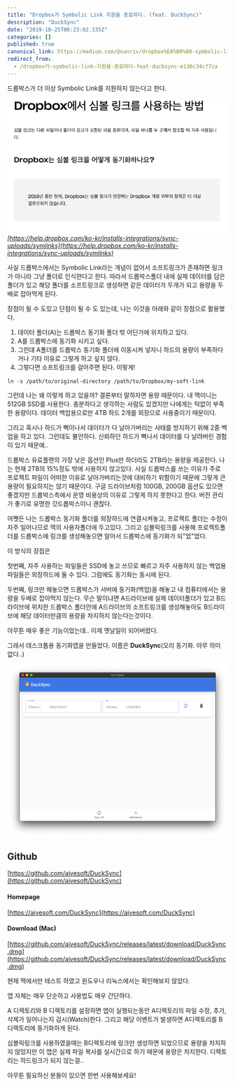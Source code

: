 ```yaml
---
title: "Dropbox가 Symbolic Link 지원을 종료하다. (feat. DuckSync)"
description: "DuckSync"
date: "2019-10-25T06:23:02.335Z"
categories: []
published: true
canonical_link: https://medium.com/@sunriv/dropbox%EA%B0%80-symbolic-link-%EC%A7%80%EC%9B%90%EC%9D%84-%EC%A2%85%EB%A3%8C%ED%95%98%EB%8B%A4-feat-ducksync-e136c34cf7ca
redirect_from:
  - /dropbox가-symbolic-link-지원을-종료하다-feat-ducksync-e136c34cf7ca
---
```


드롭박스가 더 이상 Symbolic Link를 지원하지 않는다고 한다.

![image](./asset-1.png)
*[https://help.dropbox.com/ko-kr/installs-integrations/sync-uploads/symlinks](https://help.dropbox.com/ko-kr/installs-integrations/sync-uploads/symlinks)*

사실 드롭박스에서는 Symbolic Link라는 개념이 없어서 소프트링크가 존재하면 링크가 아니라 그냥 폴더로 인식한다고 한다. 따라서 드롭박스폴더 내에 실제 데이터를 담은 폴더가 있고 해당 폴더를 소프트링크로 생성하면 같은 데이터가 두개가 되고 용량을 두배로 잡아먹게 된다.

장점이 될 수 도있고 단점이 될 수 도 있는데, 나는 이것을 아래와 같이 장점으로 활용했다.

1.  데이터 폴더(A)는 드롭박스 동기화 폴더 밖 어딘가에 위치하고 있다.
2.  A를 드롭박스에 동기화 시키고 싶다.
3.  그런데 A폴더를 드롭박스 동기화 폴더에 이동시켜 넣자니 하드의 용량이 부족하다거나 기타 이유로 그렇게 하고 싶지 않다.
4.  그렇다면 소프트링크를 걸어주면 된다. 이렇게!

```shell
ln -s /path/to/original-directory /path/to/Dropbox/my-soft-link
```

그런데 나는 왜 이렇게 하고 있을까? 결론부터 말하자면 용량 때문이다. 내 맥미니는 512GB SSD를 사용한다. 충분하다고 생각하는 사람도 있겠지만 나에게는 턱없이 부족한 용량이다. 데이터 백업용으로만 4TB 하드 2개를 외장으로 사용중이기 때문이다.

그리고 혹시나 하드가 뻑이나서 데이터가 다 날아가버리는 사태를 방지하기 위해 2중 백업을 하고 있다. 그런데도 불안하다. 신뢰하던 하드가 뻑나서 데이터를 다 날려버린 경험이 있기 때문에..

드롭박스 유료플랜의 가장 낮은 옵션인 Plus만 하더라도 2TB라는 용량을 제공한다. 나는 현재 2TB의 15%정도 밖에 사용하지 않고있다. 사실 드롭박스를 쓰는 이유가 주로 프로젝트 파일이 어떠한 이유로 날아가버리는것에 대비하기 위함이기 때문에 그렇게 큰 용량이 필요하지는 않기 때문이다. 구글 드라이브처럼 100GB, 200GB 옵션도 있으면 좋겠지만 드롭박스측에서 운영 비용상의 이유로 그렇게 하지 못한다고 한다. 버전 관리가 좋기로 유명한 갓드롭박스이니 괜찮다.

어쨋든 나는 드롭박스 동기화 폴더를 외장하드에 연결시켜놓고, 프로젝트 폴더는 수정이 자주 일어나므로 맥의 사용자폴더에 두고있다. 그리고 심볼릭링크를 사용해 프로젝트폴더를 드롭박스에 링크를 생성해놓으면 알아서 드롭박스에 동기화가 되"었"었다.

이 방식의 장점은

첫번째, 자주 사용하는 파일들은 SSD에 놓고 쓰므로 빠르고 자주 사용하지 않는 백업용 파일들은 외장하드에 둘 수 있다. 그럼에도 동기화는 동시에 된다.

두번째, 링크만 해놓으면 드롭박스가 서버에 동기화(백업)을 해놓고 내 컴퓨터에서는 용량을 두배로 잡아먹지 않는다. 무슨 말이냐면 A드라이브에 실제 데이터폴더가 있고 B드라이브에 위치한 드롭박스 폴더안에 A드라이브의 소프트링크를 생성해놓아도 B드라이브에 해당 데이터만큼의 용량을 차지하지 않는다는것이다.

아무튼 매우 좋은 기능이었는데.. 이제 옛날일이 되어버렸다.

그래서 데스크톱용 동기화앱을 만들었다. 이름은 **DuckSync**(오리 동기화. 아무 의미 없다..)


![image](./asset-2.png)

## Github

[https://github.com/aivesoft/DuckSync](https://github.com/aivesoft/DuckSync)

#### Homepage

[https://aivesoft.com/DuckSync](https://aivesoft.com/DuckSync)

#### Download (Mac)

[https://github.com/aivesoft/DuckSync/releases/latest/download/DuckSync.dmg](https://github.com/aivesoft/DuckSync/releases/latest/download/DuckSync.dmg)

현재 맥에서만 테스트 하였고 윈도우나 리눅스에서는 확인해보지 않았다.

앱 자체는 매우 단순하고 사용법도 매우 간단하다.

A 디렉토리와 B 디렉토리를 설정하면 앱이 실행되는동안 A디렉토리의 파일 수정, 추가, 삭제가 일어나는지 감시(Watch)한다. 그리고 해당 이벤트가 발생하면 A디렉토리를 B디렉토리에 동기화하게 된다.

심볼릭링크를 사용하였을때는 B디렉토리에 링크만 생성하면 되었으므로 용량을 차지하지 않았지만 이 앱은 실제 파일 복사를 실시간으로 하기 때문에 용량은 차지한다. 디렉토리는 하드링크가 되지 않는걸..

아무튼 필요하신 분들이 있으면 한번 사용해보세요!
